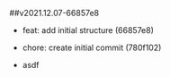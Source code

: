 ##v2021.12.07-66857e8

* feat: add initial structure (66857e8)
* chore: create initial commit (780f102)

* asdf